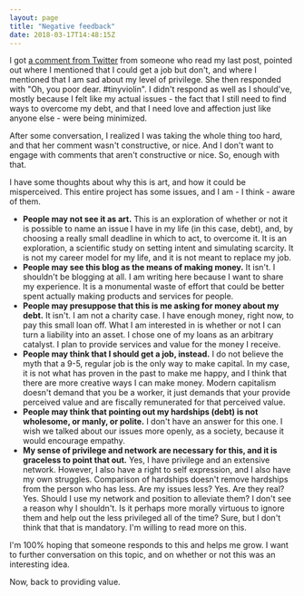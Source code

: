 ```yaml
---
layout: page
title: "Negative feedback"
date: 2018-03-17T14:48:15Z
---
```


I got [a comment from Twitter](https://twitter.com/lisah/status/975066054761353216) from someone who read my last post, pointed out where I mentioned that I could get a job but don't, and where I mentioned that I am sad about my level of privilege. She then responded with "Oh, you poor dear. #tinyviolin". I didn't respond as well as I should've, mostly because I felt like my actual issues - the fact that I still need to find ways to overcome my debt, and that I need love and affection just like anyone else - were being minimized.

After some conversation, I realized I was taking the whole thing too hard, and that her comment wasn't constructive, or nice. And I don't want to engage with comments that aren't constructive or nice. So, enough with that.

I have some thoughts about why this is art, and how it could be misperceived. This entire project has some issues, and I am - I think - aware of them.

- **People may not see it as art.** This is an exploration of whether or not it is possible to name an issue I have in my life (in this case, debt), and, by choosing a really small deadline in which to act, to overcome it. It is an exploration, a scientific study on setting intent and simulating scarcity. It is not my career model for my life, and it is not meant to replace my job.
- **People may see this blog as the means of making money.** It isn't. I shouldn't be blogging at all. I am writing here because I want to share my experience. It is a monumental waste of effort that could be better spent actually making products and services for people.
- **People may presuppose that this is me asking for money about my debt.** It isn't. I am not a charity case. I have enough money, right now, to pay this small loan off. What I am interested in is whether or not I can turn a liability into an asset. I chose one of my loans as an arbitrary catalyst. I plan to provide services and value for the money I receive.
- **People may think that I should get a job, instead.** I do not believe the myth that a 9-5, regular job is the only way to make capital. In my case, it is not what has proven in the past to make me happy, and I think that there are more creative ways I can make money. Modern capitalism doesn't demand that you be a worker, it just demands that your provide perceived value and are fiscally remunerated for that perceived value.
- **People may think that pointing out my hardships (debt) is not wholesome, or manly, or polite.** I don't have an answer for this one. I wish we talked about our issues more openly, as a society, because it would encourage empathy.
- **My sense of privilege and network are necessary for this, and it is graceless to point that out.** Yes, I have privilege and an extensive network. However, I also have a right to self expression, and I also have my own struggles. Comparison of hardships doesn't remove hardships from the person who has less. Are my issues less? Yes. Are they real? Yes. Should I use my network and position to alleviate them? I don't see a reason why I shouldn't. Is it perhaps more morally virtuous to ignore them and help out the less privileged all of the time? Sure, but I don't think that that is mandatory. I'm willing to read more on this.

I'm 100% hoping that someone responds to this and helps me grow. I want to further conversation on this topic, and on whether or not this was an interesting idea.

Now, back to providing value.
